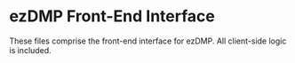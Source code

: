 # ezDMP Front-End Interface

These files comprise the front-end interface for ezDMP. All client-side logic is included.
